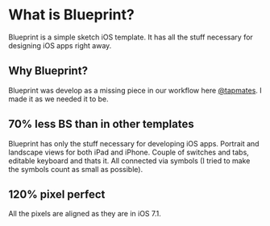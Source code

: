 # What is Blueprint?

Blueprint is a simple sketch iOS template. It has all the stuff necessary for designing iOS apps right away.

## Why Blueprint?

Blueprint was develop as a missing piece in our workflow here [@tapmates](http://tapmates.com/). I made it as we needed it to be.

## 70% less BS than in other templates

Blueprint has only the stuff necessary for developing iOS apps. Portrait and landscape views for both iPad and iPhone. Couple of switches and tabs, editable keyboard and thats it. All connected via symbols (I tried to make the symbols count as small as possible).

## 120% pixel perfect

All the pixels are aligned as they are in iOS 7.1.